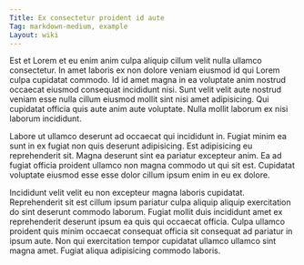 ```yaml
---
Title: Ex consectetur proident id aute
Tag: markdown-medium, example
Layout: wiki
---
```

Est et Lorem et eu enim anim culpa aliquip cillum velit nulla ullamco consectetur. In amet laboris ex non dolore veniam eiusmod id qui Lorem culpa cupidatat commodo. Id id amet magna in ea voluptate anim nostrud occaecat eiusmod consequat incididunt nisi. Sunt velit velit aute nostrud veniam esse nulla cillum eiusmod mollit sint nisi amet adipisicing. Qui cupidatat officia quis aute anim aute voluptate. Nulla mollit laborum ex nisi laborum incididunt.

Labore ut ullamco deserunt ad occaecat qui incididunt in. Fugiat minim ea sunt in ex fugiat non quis deserunt adipisicing. Est adipisicing eu reprehenderit sit. Magna deserunt sint ea pariatur excepteur anim. Ea ad fugiat officia proident ullamco non magna commodo ut qui sit est. Cupidatat voluptate eiusmod esse esse dolor cillum ipsum enim in eu ex dolore.

Incididunt velit velit eu non excepteur magna laboris cupidatat. Reprehenderit sit est cillum ipsum pariatur culpa aliquip aliquip exercitation do sint deserunt commodo laborum. Fugiat mollit duis incididunt amet ex reprehenderit deserunt ipsum ea quis qui occaecat officia. Culpa ullamco proident quis minim occaecat consequat officia sit consequat ad pariatur in ipsum aute. Non qui exercitation tempor cupidatat ullamco ullamco sint magna amet. Fugiat aliqua adipisicing commodo laboris.